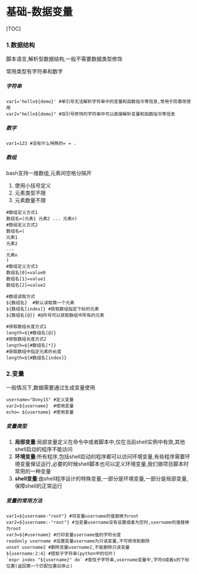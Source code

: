 # 基础-数据变量

[TOC]

### 1.数据结构

脚本语言,解析型数据结构,一般不需要数据类型修饰

常用类型有字符串和数字

##### 字符串

```shell
var1='hello${demo}' #单引号无法解析字符串中的变量和函数指令等信息,常用于防篡改使用
var2="hello${demo}" #双引号修饰的字符串中可以直接解析变量和函数指令等信息
```



##### 数字

```shell
var1=123 #没有什么特殊的= = .
```



##### 数组

bash支持一维数组,元素间空格分隔开

1. 使用小括号定义
2. 元素类型不限
3. 元素数量不限



```shell
#数组定义方式1
数组名=(元素1 元素2 ... 元素n)
#数组定义方式2
数组名=(
元素1
元素2
...
元素n
)
#数组定义方式3
数组名[0]=value0
数组名[1]=value1
数组名[2]=value2

#数组读取方式
${数组名}  #默认读取第一个元素
${数组名[index]} #获取数组指定下标的元素
${数组名[@]} #@符号可以获取数组中所有的元素

#获取数组长度方式1
length=${#数组名[@]}
#获取数组长度方式2
length=${#数组名[*]}
#获取数组中指定元素的长度
length=${#数组名[index]}
```





### 2.变量

一般情况下,数据需要通过生成变量使用

```shell
username="Dony15" #定义变量
var2=${username}  #使用变量
echo= ${username} #使用变量
```



##### 变量类型

1. **局部变量**:局部变量定义在命令中或者脚本中,仅在当前shell实例中有效,其他shell启动的程序不能访问
2. **环境变量**:所有程序,包括shell启动的程序都可以访问环境变量,有些程序需要环境变量保证运行,必要的时候shell脚本也可以定义环境变量,我们做项目脚本时常用的一种变量
3. **shell变量**:由shell程序设计的特殊变量,一部分是环境变量,一部分是局部变量,保障shell的正常运行



##### 变量的常用方法

```shell
var1=${username-"root"} #将变量username的值替换为root
var2=${username:-"root"} #当变量username没有设置或者为空时,username的值替换为root
var3=${#username} #打印变量username值的字符长度
readonly username #设置变量username为只读变量,不可修改和删除
unset username2 #删除变量username2,不能删除只读变量
${username:2:4} #提取子字符串(python中的切片)
`expr index "${username}" do` #查找子字符串,username变量中,字符d或者o的下标位置(返回第一个匹配位置后停止)

```





